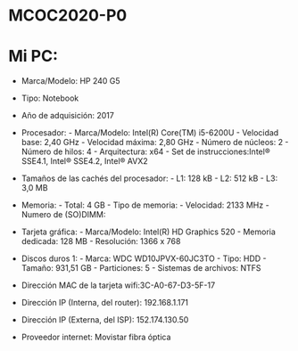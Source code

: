 # MCOC2020-P0
# Mi PC:
- Marca/Modelo: HP 240 G5 
- Tipo: Notebook
- Año de adquisición: 2017 
- Procesador: - Marca/Modelo: Intel(R) Core(TM) i5-6200U 
              - Velocidad base: 2,40 GHz
              - Velocidad máxima: 2,80 GHz
              - Número de núcleos: 2
              - Número de hilos: 4
              - Arquitectura: x64
              - Set de instrucciones:Intel® SSE4.1, Intel® SSE4.2, Intel® AVX2
              
- Tamaños de las cachés del procesador: - L1: 128 kB
                                        - L2: 512 kB
                                        - L3: 3,0 MB
                                        
- Memoria: - Total: 4 GB
           - Tipo de memoria: 
           - Velocidad: 2133 MHz
           - Numero de (SO)DIMM:
           
- Tarjeta gráfica: - Marca/Modelo: Intel(R) HD Graphics 520
                   - Memoria dedicada: 128 MB 
                   - Resolución: 1366 x 768
                   
- Discos duros 1: - Marca: WDC WD10JPVX-60JC3TO 
                  - Tipo: HDD
                  - Tamaño: 931,51 GB
                  - Particiones: 5
                  - Sistemas de archivos: NTFS
                  
- Dirección MAC de la tarjeta wifi:3C-A0-67-D3-5F-17
- Dirección IP (Interna, del router): 192.168.1.171
- Dirección IP (Externa, del ISP): 152.174.130.50
- Proveedor internet: Movistar fibra óptica
